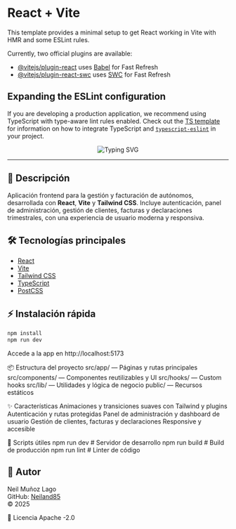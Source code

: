 # React + Vite

This template provides a minimal setup to get React working in Vite with HMR and some ESLint rules.

Currently, two official plugins are available:

- [@vitejs/plugin-react](https://github.com/vitejs/vite-plugin-react/blob/main/packages/plugin-react) uses [Babel](https://babeljs.io/) for Fast Refresh
- [@vitejs/plugin-react-swc](https://github.com/vitejs/vite-plugin-react/blob/main/packages/plugin-react-swc) uses [SWC](https://swc.rs/) for Fast Refresh

## Expanding the ESLint configuration

If you are developing a production application, we recommend using TypeScript with type-aware lint rules enabled. Check out the [TS template](https://github.com/vitejs/vite/tree/main/packages/create-vite/template-react-ts) for information on how to integrate TypeScript and [`typescript-eslint`](https://typescript-eslint.io) in your project.

<!-- Generated by Copilot -->
<p align="center">
  <img src="https://readme-typing-svg.demolab.com?font=Fira+Code&size=32&pause=1000&color=1A56DB&center=true&vCenter=true&width=600&lines=Facturaci%C3%B3n+Aut%C3%B3nomos+Frontend;React+%2B+Vite+%2B+Tailwind+CSS;Gestor+fiscal+moderno+y+modular" alt="Typing SVG" />
</p>

---

## 🚀 Descripción

Aplicación frontend para la gestión y facturación de autónomos, desarrollada con **React**, **Vite** y **Tailwind CSS**. Incluye autenticación, panel de administración, gestión de clientes, facturas y declaraciones trimestrales, con una experiencia de usuario moderna y responsiva.

## 🛠️ Tecnologías principales

- [React](https://react.dev/)
- [Vite](https://vitejs.dev/)
- [Tailwind CSS](https://tailwindcss.com/)
- [TypeScript](https://www.typescriptlang.org/)
- [PostCSS](https://postcss.org/)

## ⚡ Instalación rápida

```bash
npm install
npm run dev
```
Accede a la app en http://localhost:5173

📦 Estructura del proyecto
src/app/ — Páginas y rutas principales
src/components/ — Componentes reutilizables y UI
src/hooks/ — Custom hooks
src/lib/ — Utilidades y lógica de negocio
public/ — Recursos estáticos

✨ Características
Animaciones y transiciones suaves con Tailwind y plugins
Autenticación y rutas protegidas
Panel de administración y dashboard de usuario
Gestión de clientes, facturas y declaraciones
Responsive y accesible

📝 Scripts útiles
npm run dev         # Servidor de desarrollo
npm run build       # Build de producción
npm run lint        # Linter de código

## 👤 Autor

Neil Muñoz Lago  
GitHub: [Neiland85](https://github.com/Neiland85)  
© 2025

📄 Licencia
Apache -2.0
